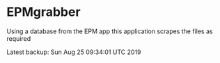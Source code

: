 # EPMgrabber
Using a database from the EPM app this application scrapes the files as required


Latest backup: Sun Aug 25 09:34:01 UTC 2019

